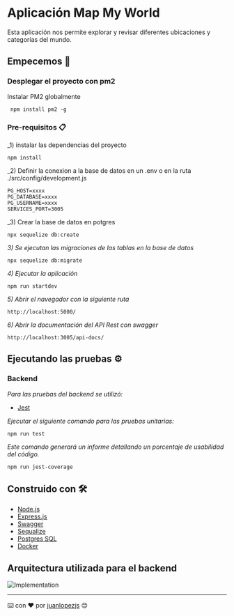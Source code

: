 # Aplicación Map My World

Esta aplicación nos permite explorar y revisar diferentes ubicaciones y categorías del mundo.


## Empecemos 🚀


### Desplegar el proyecto con pm2

Instalar PM2 globalmente 
```
 npm install pm2 -g
```

### Pre-requisitos 📋

_1) instalar las dependencias del proyecto 

```
npm install
```

_2) Definir la conexion a la base de datos  en un .env o en la ruta ./src/config/development.js
```
PG_HOST=xxxx
PG_DATABASE=xxxx
PG_USERNAME=xxxx
SERVICES_PORT=3005
```
_3) Crear la base de datos en potgres

```
npx sequelize db:create
```

_3) Se ejecutan las migraciones de las tablas en la base de datos_

```
npx sequelize db:migrate
```

_4) Ejecutar la aplicación_

```
npm run startdev
```

_5) Abrir el navegador con la siguiente ruta_

```
http://localhost:5000/
```

_6) Abrir la documentación del API Rest con swagger_

```
http://localhost:3005/api-docs/
```

## Ejecutando las pruebas ⚙️

### Backend

_Para las pruebas del backend se utilizó:_
* [Jest](https://jestjs.io/)

_Ejecutar el siguiente comando para las pruebas unitarias:_ 

```
npm run test
```

_Este comando generará un informe detallando un porcentaje de usabilidad del código._
```
npm run jest-coverage
```

## Construido con 🛠️

* [Node.js](https://nodejs.org/es/)
* [Express.js](https://expressjs.com/es/)
* [Swagger](https://swagger.io/)
* [Sequalize](https://sequelize.org/master/)
* [Postgres SQL](https://www.postgresql.org/)
* [Docker](https://www.docker.com/)

## Arquitectura utilizada para el backend
![Implementation](https://tecnitium.com/wp-content/uploads/2023/06/1_yR4C1B-YfMh5zqpbHzTyag.png)


---
⌨️ con ❤️ por [juanlopezjs](https://github.com/juanlopezjs) 😊